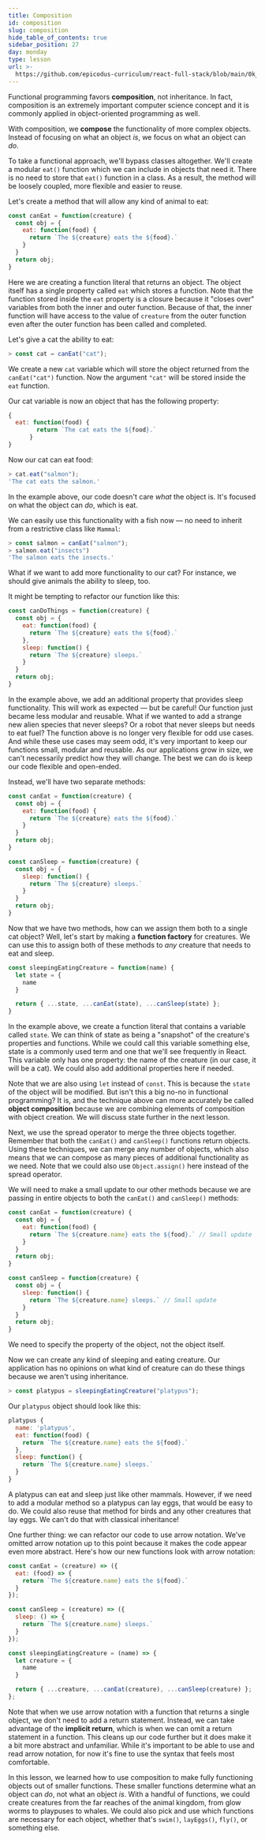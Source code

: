 ```yaml
---
title: Composition
id: composition
slug: composition
hide_table_of_contents: true
sidebar_position: 27
day: monday
type: lesson
url: >-
  https://github.com/epicodus-curriculum/react-full-stack/blob/main/0k_composition.md
---
```


Functional programming favors **composition**, not inheritance. In fact, composition is an extremely important computer science concept and it is commonly applied in object-oriented programming as well.

With composition, we **compose** the functionality of more complex objects. Instead of focusing on what an object _is_, we focus on what an object can _do_.

To take a functional approach, we'll bypass classes altogether. We'll create a modular `eat()` function which we can include in objects that need it. There is no need to store that `eat()` function in a class. As a result, the method will be loosely coupled, more flexible and easier to reuse.

Let's create a method that will allow any kind of animal to eat:

```js
const canEat = function(creature) {
  const obj = {
    eat: function(food) {
      return `The ${creature} eats the ${food}.`
    }
  }
  return obj;
}
```

Here we are creating a function literal that returns an object. The object itself has a single property called `eat` which stores a function. Note that the function stored inside the `eat` property is a closure because it "closes over" variables from both the inner and outer function. Because of that, the inner function will have access to the value of `creature` from the outer function even after the outer function has been called and completed.

Let's give a cat the ability to eat:

```js
> const cat = canEat("cat");
```

We create a new `cat` variable which will store the object returned from the `canEat("cat")` function. Now the argument `"cat"` will be stored inside the `eat` function.

Our cat variable is now an object that has the following property:

```js
{
  eat: function(food) {
        return `The cat eats the ${food}.`
      }
}
```

Now our cat can eat food:

```javascript
> cat.eat("salmon");
'The cat eats the salmon.'
```

In the example above, our code doesn't care _what_ the object is. It's focused on what the object can _do_, which is eat.

We can easily use this functionality with a fish now — no need to inherit from a restrictive class like `Mammal`:

```javascript
> const salmon = canEat("salmon");
> salmon.eat("insects")
'The salmon eats the insects.'
```

What if we want to add more functionality to our cat? For instance, we should give animals the ability to sleep, too. 

It might be tempting to refactor our function like this:

```js
const canDoThings = function(creature) {
  const obj = {
    eat: function(food) {
      return `The ${creature} eats the ${food}.`
    },
    sleep: function() {
      return `The ${creature} sleeps.`
    }
  }
  return obj;
}
```

In the example above, we add an additional property that provides sleep functionality. This will work as expected — but be careful! Our function just became less modular and reusable. What if we wanted to add a strange new alien species that never sleeps? Or a robot that never sleeps but needs to eat fuel? The function above is no longer very flexible for odd use cases. And while these use cases may seem odd, it's very important to keep our functions small, modular and reusable. As our applications grow in size, we can't necessarily predict how they will change. The best we can do is keep our code flexible and open-ended.

Instead, we'll have two separate methods:

```js
const canEat = function(creature) {
  const obj = {
    eat: function(food) {
      return `The ${creature} eats the ${food}.`
    }
  }
  return obj;
}

const canSleep = function(creature) {
  const obj = {
    sleep: function() {
      return `The ${creature} sleeps.`
    }
  }
  return obj;
}
```

Now that we have two methods, how can we assign them both to a single cat object? Well, let's start by making a **function factory** for creatures. We can use this to assign both of these methods to _any_ creature that needs to eat and sleep.

```js
const sleepingEatingCreature = function(name) {
  let state = {
    name
  }

  return { ...state, ...canEat(state), ...canSleep(state) };
}
```

In the example above, we create a function literal that contains a variable called `state`. We can think of state as being a "snapshot" of the creature's properties and functions. While we could call this variable something else, state is a commonly used term and one that we'll see frequently in React. This variable only has one property: the name of the creature (in our case, it will be a cat). We could also add additional properties here if needed.

Note that we are also using `let` instead of `const`. This is because the `state` of the object will be modified. But isn't this a big no-no in functional programming? It is, and the technique above can more accurately be called **object composition** because we are combining elements of composition with object creation. We will discuss state further in the next lesson.

Next, we use the spread operator to merge the three objects together. Remember that both the `canEat()` and `canSleep()` functions return objects. Using these techniques, we can merge any number of objects, which also means that we can compose as many pieces of additional functionality as we need. Note that we could also use `Object.assign()` here instead of the spread operator.

We will need to make a small update to our other methods because we are passing in entire objects to both the `canEat()` and `canSleep()` methods:

```js
const canEat = function(creature) {
  const obj = {
    eat: function(food) {
      return `The ${creature.name} eats the ${food}.` // Small update
    }
  }
  return obj;
}

const canSleep = function(creature) {
  const obj = {
    sleep: function() {
      return `The ${creature.name} sleeps.` // Small update
    }
  }
  return obj;
}
```

We need to specify the property of the object, not the object itself.

Now we can create any kind of sleeping and eating creature. Our application has no opinions on what kind of creature can do these things because we aren't using inheritance.

```js
> const platypus = sleepingEatingCreature("platypus");
```

Our `platypus` object should look like this:

```js
platypus {
  name: 'platypus', 
  eat: function(food) {
    return `The ${creature.name} eats the ${food}.`
  }, 
  sleep: function() {
    return `The ${creature.name} sleeps.`
  }
}
```

A platypus can eat and sleep just like other mammals. However, if we need to add a modular method so a platypus can lay eggs, that would be easy to do. We could also reuse that method for birds and any other creatures that lay eggs. We can't do that with classical inheritance!

One further thing: we can refactor our code to use arrow notation. We've omitted arrow notation up to this point because it makes the code appear even more abstract. Here's how our new functions look with arrow notation:

```js
const canEat = (creature) => ({
  eat: (food) => {
    return `The ${creature.name} eats the ${food}.`
  }
});

const canSleep = (creature) => ({
  sleep: () => {
    return `The ${creature.name} sleeps.`
  }
});

const sleepingEatingCreature = (name) => {
  let creature = {
    name
  }

  return { ...creature, ...canEat(creature), ...canSleep(creature) };
};
```

Note that when we use arrow notation with a function that returns a single object, we don't need to add a return statement. Instead, we can take advantage of the **implicit return**, which is when we can omit a return statement in a function. This cleans up our code further but it does make it a bit more abstract and unfamiliar. While it's important to be able to use and read arrow notation, for now it's fine to use the syntax that feels most comfortable.

In this lesson, we learned how to use composition to make fully functioning objects out of smaller functions. These smaller functions determine what an object can _do_, not what an object _is_. With a handful of functions, we could create creatures from the far reaches of the animal kingdom, from glow worms to playpuses to whales. We could also pick and use which functions are necessary for each object, whether that's `swim()`, `layEggs()`, `fly()`, or something else.
